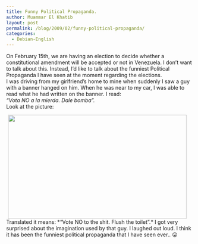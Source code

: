 ```yaml
---
title: Funny Political Propaganda.
author: Muammar El Khatib
layout: post
permalink: /blog/2009/02/funny-political-propaganda/
categories:
  - Debian-English
---
```

On February 15th, we are having an election to decide whether a constitutional amendment will be accepted or not in Venezuela. I don&#8217;t want to talk about this. Instead, I&#8217;d like to talk about the funniest Political Propaganda I have seen at the moment regarding the elections.  
I was driving from my girlfriend&#8217;s home to mine when suddenly I saw a guy with a banner hanged on him. When he was near to my car, I was able to read what he had written on the banner. I read:  
*&#8220;Vota NO a la mierda. Dale bomba&#8221;.*  
Look at the picture:  
<!-- s9ymdb:34 -->

<img class="serendipity_image_left" width="480" height="280" style="float: center; border: 0px; padding-left: 5px; padding-right: 5px;" src="/blog/uploads/Image047.jpg" alt="" />  
Translated it means:  
*&#8220;Vote NO to the shit. Flush the toilet&#8221;.*  
I got very surprised about the imagination used by that guy. I laughed out loud. I think it has been the funniest political propaganda that I have seen ever.. 😛
